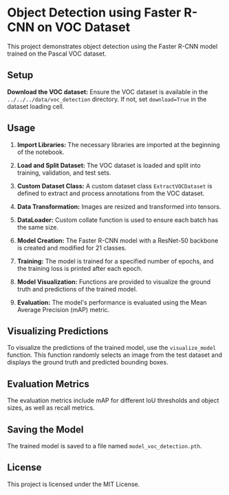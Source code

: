 # Object Detection using Faster R-CNN on VOC Dataset

This project demonstrates object detection using the Faster R-CNN model trained on the Pascal VOC dataset.

## Setup


**Download the VOC dataset:**
   Ensure the VOC dataset is available in the `../../../data/voc_detection` directory. If not, set `download=True` in the dataset loading cell.

## Usage

1. **Import Libraries:**
   The necessary libraries are imported at the beginning of the notebook.

2. **Load and Split Dataset:**
   The VOC dataset is loaded and split into training, validation, and test sets.

3. **Custom Dataset Class:**
   A custom dataset class `ExtractVOCDataset` is defined to extract and process annotations from the VOC dataset.

4. **Data Transformation:**
   Images are resized and transformed into tensors.

5. **DataLoader:**
   Custom collate function is used to ensure each batch has the same size.

6. **Model Creation:**
   The Faster R-CNN model with a ResNet-50 backbone is created and modified for 21 classes.

7. **Training:**
   The model is trained for a specified number of epochs, and the training loss is printed after each epoch.

8. **Model Visualization:**
   Functions are provided to visualize the ground truth and predictions of the trained model.

9. **Evaluation:**
   The model's performance is evaluated using the Mean Average Precision (mAP) metric.

## Visualizing Predictions

To visualize the predictions of the trained model, use the `visualize_model` function. This function randomly selects an image from the test dataset and displays the ground truth and predicted bounding boxes.

## Evaluation Metrics

The evaluation metrics include mAP for different IoU thresholds and object sizes, as well as recall metrics.

## Saving the Model

The trained model is saved to a file named `model_voc_detection.pth`.

## License

This project is licensed under the MIT License.
